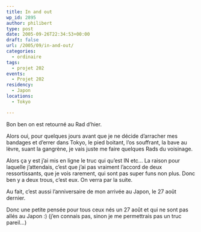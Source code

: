 ```yaml
---
title: In and out
wp_id: 2895
author: philibert
type: post
date: 2005-09-26T22:34:53+00:00
draft: false
url: /2005/09/in-and-out/
categories:
  - ordinaire
tags:
  - projet 202
events:
  - Projet 202
residency:
  - Japon
locations:
  - Tokyo

---
```

Bon ben on est retourné au Rad d&rsquo;hier. 

Alors oui, pour quelques jours avant que je ne décide d&rsquo;arracher mes bandages et d&rsquo;errer dans Tokyo, le pied boitant, l&rsquo;os souffrant, la bave au lèvre, suant la gangrène, je vais juste me faire quelques Rads du voisinage.

Alors ça y est j&rsquo;ai mis en ligne le truc qui qu&rsquo;est IN etc&#8230; La raison pour laquelle j&rsquo;attendais, c&rsquo;est que j&rsquo;ai pas vraiment l&rsquo;accord de deux ressortissants, que je vois rarement, qui sont pas super funs non plus. Donc ben y a deux trous, c&rsquo;est eux. On verra par la suite.
  
Au fait, c&rsquo;est aussi l&rsquo;anniversaire de mon arrivée au Japon, le 27 août dernier.
  
Donc une petite pensée pour tous ceux nés un 27 août et qui ne sont pas allés au Japon :) (j&rsquo;en connais pas, sinon je me permettrais pas un truc pareil&#8230;)